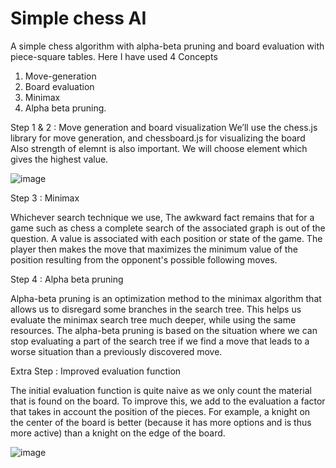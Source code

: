 # Simple chess AI

A simple chess algorithm with alpha-beta pruning and board evaluation with piece-square tables.
Here I have used 4 Concepts

1. Move-generation
2. Board evaluation
3. Minimax
4. Alpha beta pruning.

Step 1 & 2 : Move generation and board visualization
We’ll use the chess.js library for move generation, and chessboard.js for visualizing the board
Also strength of elemnt is also important.
We will choose element which gives the highest value.

![image](https://user-images.githubusercontent.com/84621641/224666658-76300e14-bff7-436a-a1cc-9b957fd87a3e.png)

Step 3 : Minimax

Whichever search technique we use, The awkward fact remains that for a game such as chess a complete search of the associated graph is out of the question.
A value is associated with each position or state of the game.
The player then makes the move that maximizes the minimum value of the position resulting from the opponent's possible following moves.

Step 4 : Alpha beta pruning

Alpha-beta pruning is an optimization method to the minimax algorithm that allows us to disregard some branches in the search tree. This helps us evaluate the minimax search tree much deeper, while using the same resources.
The alpha-beta pruning is based on the situation where we can stop evaluating a part of the search tree if we find a move that leads to a worse situation than a previously discovered move.

Extra Step : Improved evaluation function

The initial evaluation function is quite naive as we only count the material that is found on the board. To improve this, we add to the evaluation a factor that takes in account the position of the pieces. For example, a knight on the center of the board is better (because it has more options and is thus more active) than a knight on the edge of the board.

![image](https://user-images.githubusercontent.com/84621641/224727296-d3fc121c-f447-4ebd-9d11-6b09747af684.png)

